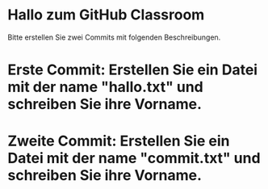 # Hallo zum GitHub Classroom

Bitte erstellen Sie zwei Commits mit folgenden Beschreibungen.

# Erste Commit: Erstellen Sie ein Datei mit der name "hallo.txt" und schreiben Sie ihre Vorname.
# Zweite Commit: Erstellen Sie ein Datei mit der name "commit.txt" und schreiben Sie ihre Vorname.

